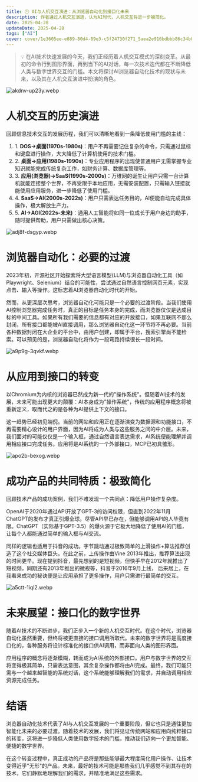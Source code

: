 ```yaml
---
title: 🕛 AI与人机交互演进：从浏览器自动化到接口化未来
description: 作者通过人机交互演进，认为AI时代，人机交互将进一步被简化。
date: 2025-04-28
updateDate: 2025-04-28
tags: ["AI"]
cover: cover/1e3605ee-e889-80d4-89e3-c5f24730f271_5aea2e916bdbbb86c34b0512dc21187e.png
---
```


> 💡 在AI技术快速发展的今天，我们正经历着人机交互模式的深刻变革。从最初的命令行到图形界面，再到当下的AI对话，每一次技术迭代都在不断降低人类与数字世界交互的门槛。本文将探讨AI浏览器自动化技术的现状与未来，以及其在人机交互演进中扮演的角色。


![akdnv-up23y.webp](images/1e3605ee-e889-80d4-89e3-c5f24730f271/1e3605ee-e889-80d4-89e3-c5f24730f271_9347b1567df80ee29eea8233bca4fc08.webp)


# **人机交互的历史演进**


回顾信息技术交互的发展历程，我们可以清晰地看到一条降低使用门槛的主线：

1. 1. **DOS->桌面(1970s-1980s)**：用户不再需要记住复杂的命令，只需通过鼠标和键盘进行操作，大大降低了计算机使用的技术门槛。
2. 2. **桌面->应用(1980s-1990s)**：专业应用程序的出现使普通用户无需掌握专业知识就能完成传统复杂工作，如财务计算、数据库管理等。
3. 3. **应用(浏览器)->SaaS(1990s-2000s)**：万维网的诞生让用户只需一台计算机就能连接整个世界，不再受限于本地应用，无需安装配置，只需输入链接就能使用应用服务，进一步降低了使用门槛。
4. 4. **SaaS->AI(2000s-2022s)**：用户只需表达任务目的，AI便能自动完成具体操作，极大解放生产力。
5. 5. **AI->AGI(2022s-未来)**：通用人工智能将如同一位成长于用户身边的助手，随时提供帮助，用户只需做出核心决策。

![adj8f-dsgyp.webp](images/1e3605ee-e889-80d4-89e3-c5f24730f271/1e3605ee-e889-80d4-89e3-c5f24730f271_b54fcef1bb3693bcd226f2bcc976e804.webp)


# **浏览器自动化：必要的过渡**


2023年初，开源社区开始探索将大型语言模型(LLM)与浏览器自动化工具（如Playwright、Selenium）结合的可能性，尝试通过自然语言控制网页元素，实现点击、输入等操作。这标志着AI浏览器自动化时代的开始。


然而，从更深层次思考，浏览器自动化可能只是一个必要的过渡阶段。当我们使用AI控制浏览器完成任务时，真正的目标是任务本身的完成，而浏览器仅仅是达成目标的中间工具。如果所有我们需要的信息都有对应的开放接口，如果互联网不那么封闭，所有接口都能被AI直接调用，那么浏览器自动化这一环节将不再必要。当前各种数据封闭在大企业的平台中，由用户创建，却属于平台，搜索引擎尚不能检索。可以预见的是，浏览器自动化将作为一段弯路持续很长一段时间。


![a9p9g-3qvkf.webp](https://prod-files-secure.s3.us-west-2.amazonaws.com/da864e11-683f-4c2d-a264-16ecdf57fff9/f0098902-de2d-4578-880b-cdee1c4c8d63/a9p9g-3qvkf.webp?X-Amz-Algorithm=AWS4-HMAC-SHA256&X-Amz-Content-Sha256=UNSIGNED-PAYLOAD&X-Amz-Credential=ASIAZI2LB466Z3HJSEDL%2F20250818%2Fus-west-2%2Fs3%2Faws4_request&X-Amz-Date=20250818T071714Z&X-Amz-Expires=3600&X-Amz-Security-Token=IQoJb3JpZ2luX2VjEFcaCXVzLXdlc3QtMiJIMEYCIQC2D1XeMvK8wk%2FVDtB4XOJfCPxqSinyYvxl%2FN4nkiWQVgIhAL34B%2BAxpEpbw8oL%2FkkR%2FZGXtZUivQSags0CFNU%2BahyTKogECKD%2F%2F%2F%2F%2F%2F%2F%2F%2F%2FwEQABoMNjM3NDIzMTgzODA1IgzDQ9ZsXDDy5Qyj2d4q3AMMXEtnwYj8QkDUdZLrVor3i1VtQhsf3FsNJ4urV4Z7ztTjjWnZsUa7RMgfTK7OA1NJ9apygBQ9tTSqgvYupxVEmXPXXWNIFLZ%2BgGpC4XnmFxqBOW3Q0WgclfXXLfKB0o6slo4Y7SCEouCVDa1mEFh5SAUCZ0Gi9A3TOKnyOiYZGkchK0ED3OZthS9Q6OeOAu6mvNV9e%2BCyQRphBi4sodjNoB4LpTeJC4esa2aMtdNb2BKclOAKqAbaKNjKab7PGS%2BNEKKvT9Z0eOlVnTaLyKjCTVNtR6kGPc8hveR7grOL8osrSNSZZz%2FCh%2FKJhVu%2Fc3bu7Fjp2CtXYo8ifJqa%2BdbrIIDf2AC0bbQXM72QtVLoVDzjZFIf9V0%2BRgXy8Cdh8bL7a65fyKCA6DbdeXD9kiHRaDlRi1aTHzoXCvuiw4XuT271EZe6c7HHF2ieXEfkbbmPoiauJC%2BQzl%2BWo9Nv5ChNG4f2YB2IbJmPb89MnII3SjfRFsR2GJUKPlPRAvWO445L%2BSwHIeLASJ1KLTWASNln0As%2FTVbe2abCc4AHW%2BLR4%2Fa8j%2B6Oys7OANpkncH6pgXkryKPGZl0q9x0YHh35CSlt3BJQWbMV%2BOx092Jq9NJvvNjz6kO1JGYm6fvujCTm4vFBjqkAQCxs7NDgXrKLHWX1jpiD1v2FDWHzA2RmPI%2Fd3LK39ZM38h7ebeRiOaj7i%2BCX23YB1ybmCyRDbd9pKMReYwKgJRpUSezIL1vUlaXUDlAnI0MdqOAS8ThjGS4rlVHx%2FY29%2BPI78u3Ynap0T9hTk%2Bz11teAe9Bs3XQYTWW%2FQLiDFhXcKFizRIX1Qj3KMxOp90KUIHl%2B%2BzhUcuV53VKrB%2BnV4tFumSb&X-Amz-Signature=2a0bdcac30b64cd0c328ced9639e2a3c1a58cdfed3fbefca5d26daf7496a3057&X-Amz-SignedHeaders=host&x-amz-checksum-mode=ENABLED&x-id=GetObject)


# **从应用到接口的转变**


以Chromium为内核的浏览器已然成为新一代的"操作系统"。但随着AI技术的发展，未来可能出现更大的颠覆：AI本身成为"操作系统"，传统的应用程序概念将被重新定义，取而代之的是各种为AI提供上下文的接口。


这一趋势已经初见端倪。当前的网站和应用正在逐渐演变为数据源和功能接口，不再需要精心设计的用户界面，因为AI将成为人类与这些服务之间的中介层。未来，我们面对的可能仅仅是一个输入框，通过自然语言表达需求，AI系统便能理解并调用相应接口完成任务。应用将是AI系统的一个外部接口，MCP已初具雏形。


![apo2b-bexog.webp](images/1e3605ee-e889-80d4-89e3-c5f24730f271/1e3605ee-e889-80d4-89e3-c5f24730f271_d8405cf016e0eb5abee1de81f941acb1.webp)


# **成功产品的共同特质：极致简化**


回顾技术产品的成功案例，我们不难发现一个共同点：降低用户操作复杂度。


OpenAI于2020年通过API开放了GPT-3的访问权限，但直到2022年11月ChatGPT的发布才真正引爆全球。尽管API早已存在，但能够调用API的人毕竟有限。ChatGPT（实际基于GPT-3.5）的爆火源于它极大地降低了使用AI的门槛，让每个人都能通过简单的输入框与AI交流。


同样的逻辑也适用于抖音的成功。字节跳动通过极致简单的上滑操作+算法推荐创造了这个社交媒体巨头。在此之前，上传操作由Vine 2013年推出，推荐算法出现的时间更早。现在提到抖音，最先想到的是短视频，但快手早在2012年就推出了短视频，同期还有2013年推出的微视等，抖音于2016年9月上线， 后来居上，在我看来成功的秘诀便是让应用承担了更多操作，用户只需进行最简单的交互。


![a5ctt-1iql2.webp](images/1e3605ee-e889-80d4-89e3-c5f24730f271/1e3605ee-e889-80d4-89e3-c5f24730f271_04a3152cb66638da463c6387bd677fbd.webp)


# **未来展望：接口化的数字世界**


随着AI技术的不断进步，我们正步入一个新的人机交互时代。在这个时代，浏览器自动化虽然重要，但终将被更直接的接口调用所取代。未来的数字世界将是高度接口化的，各种服务将设计标准化的接口供AI调用，而非面向人类的图形界面。


应用程序的概念将逐渐模糊，转而成为AI系统的外部接口。用户与数字世界的交互将变得极其简单，只需表达意图，其余复杂操作都将由AI完成。最终，我们可能只需与一个越来越智能的系统对话，这个系统能够理解我们的需求，并自动调用相应资源完成任务。


# **结语**


浏览器自动化技术代表了AI与人机交互发展的一个重要阶段，但它也只是通往更加智能化未来的必要过渡。随着技术的发展，我们将见证传统网站和应用向纯粹接口的转变，这将进一步降低人类使用数字技术的门槛，推动我们迈向一个更加智能、便捷的数字世界。


在这个转变过程中，真正成功的产品将是那些能够最大程度简化用户操作、让技术变得近乎"无形"的产品。未来，最好的技术可能是那些我们几乎感觉不到其存在的技术，它们静默地理解我们的需求，并精准地满足这些需求。

